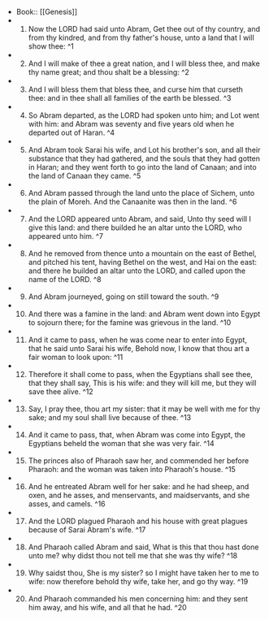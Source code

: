 - Book:: [[Genesis]]
- 1. Now the LORD had said unto Abram, Get thee out of thy country, and from thy kindred, and from thy father's house, unto a land that I will show thee: ^1
- 2. And I will make of thee a great nation, and I will bless thee, and make thy name great; and thou shalt be a blessing: ^2
- 3. And I will bless them that bless thee, and curse him that curseth thee: and in thee shall all families of the earth be blessed. ^3
- 4. So Abram departed, as the LORD had spoken unto him; and Lot went with him: and Abram was seventy and five years old when he departed out of Haran. ^4
- 5. And Abram took Sarai his wife, and Lot his brother's son, and all their substance that they had gathered, and the souls that they had gotten in Haran; and they went forth to go into the land of Canaan; and into the land of Canaan they came. ^5
- 6. And Abram passed through the land unto the place of Sichem, unto the plain of Moreh. And the Canaanite was then in the land. ^6
- 7. And the LORD appeared unto Abram, and said, Unto thy seed will I give this land: and there builded he an altar unto the LORD, who appeared unto him. ^7
- 8. And he removed from thence unto a mountain on the east of Bethel, and pitched his tent, having Bethel on the west, and Hai on the east: and there he builded an altar unto the LORD, and called upon the name of the LORD. ^8
- 9. And Abram journeyed, going on still toward the south. ^9
- 10. And there was a famine in the land: and Abram went down into Egypt to sojourn there; for the famine was grievous in the land. ^10
- 11. And it came to pass, when he was come near to enter into Egypt, that he said unto Sarai his wife, Behold now, I know that thou art a fair woman to look upon: ^11
- 12. Therefore it shall come to pass, when the Egyptians shall see thee, that they shall say, This is his wife: and they will kill me, but they will save thee alive. ^12
- 13. Say, I pray thee, thou art my sister: that it may be well with me for thy sake; and my soul shall live because of thee. ^13
- 14. And it came to pass, that, when Abram was come into Egypt, the Egyptians beheld the woman that she was very fair. ^14
- 15. The princes also of Pharaoh saw her, and commended her before Pharaoh: and the woman was taken into Pharaoh's house. ^15
- 16. And he entreated Abram well for her sake: and he had sheep, and oxen, and he asses, and menservants, and maidservants, and she asses, and camels. ^16
- 17. And the LORD plagued Pharaoh and his house with great plagues because of Sarai Abram's wife. ^17
- 18. And Pharaoh called Abram and said, What is this that thou hast done unto me? why didst thou not tell me that she was thy wife? ^18
- 19. Why saidst thou, She is my sister? so I might have taken her to me to wife: now therefore behold thy wife, take her, and go thy way. ^19
- 20. And Pharaoh commanded his men concerning him: and they sent him away, and his wife, and all that he had. ^20
